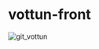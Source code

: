 # vottun-front
![git_vottun](https://github.com/Jairoxd98/vottun-front/assets/56297096/a6ec6432-86ea-4032-ade3-2ecdf9155e75)

